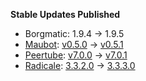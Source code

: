 **Stable Updates Published**

* Borgmatic: 1.9.4 -> 1.9.5
* [Maubot](https://mau.dev/maubot/maubot): [v0.5.0](https://mau.dev/maubot/maubot/-/tags/v0.5.0) -> [v0.5.1](https://mau.dev/maubot/maubot/-/tags/v0.5.1)
* [Peertube](https://github.com/Chocobozzz/PeerTube): [v7.0.0](https://github.com/Chocobozzz/PeerTube/releases/tag/v7.0.0) -> [v7.0.1](https://github.com/Chocobozzz/PeerTube/releases/tag/v7.0.1)
* [Radicale](https://github.com/tomsquest/docker-radicale): [3.3.2.0](https://github.com/tomsquest/docker-radicale/releases/tag/3.3.2.0) -> [3.3.3.0](https://github.com/tomsquest/docker-radicale/releases/tag/3.3.3.0)
